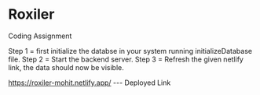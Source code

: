 # Roxiler
Coding Assignment 

Step 1 = first initialize the databse in your system running initializeDatabase file.
Step 2 = Start the backend server.
Step 3 = Refresh the given netlify link, the data should now be visible.


https://roxiler-mohit.netlify.app/  --- Deployed Link
